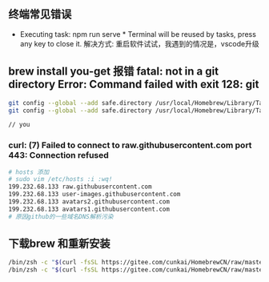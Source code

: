 ## 终端常见错误

* Executing task: npm run serve    *  Terminal will be reused by tasks, press any key to close it.
解决方式: 重启软件试试，我遇到的情况是，vscode升级

## brew install you-get 报错 fatal: not in a git directory Error: Command failed with exit 128: git

```bash
git config --global --add safe.directory /usr/local/Homebrew/Library/Taps/homebrew/homebrew-core
git config --global --add safe.directory /usr/local/Homebrew/Library/Taps/homebrew/homebrew-cask

// you
```
### curl: (7) Failed to connect to raw.githubusercontent.com port 443: Connection refused

```bash
# hosts 添加
# sudo vim /etc/hosts :i :wq!
199.232.68.133 raw.githubusercontent.com
199.232.68.133 user-images.githubusercontent.com
199.232.68.133 avatars2.githubusercontent.com
199.232.68.133 avatars1.githubusercontent.com
# 原因github的一些域名DNS解析污染
```
## 下载brew 和重新安装
```bash
/bin/zsh -c "$(curl -fsSL https://gitee.com/cunkai/HomebrewCN/raw/master/Homebrew.sh)"
/bin/zsh -c "$(curl -fsSL https://gitee.com/cunkai/HomebrewCN/raw/master/HomebrewUninstall.sh)"


```